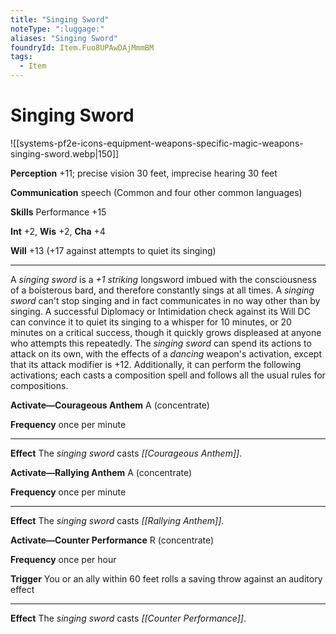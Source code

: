 ```yaml
---
title: "Singing Sword"
noteType: ":luggage:"
aliases: "Singing Sword"
foundryId: Item.Fuo8UPAwDAjMmmBM
tags:
  - Item
---
```


# Singing Sword
![[systems-pf2e-icons-equipment-weapons-specific-magic-weapons-singing-sword.webp|150]]

**Perception** +11; precise vision 30 feet, imprecise hearing 30 feet

**Communication** speech (Common and four other common languages)

**Skills** Performance +15

**Int** +2, **Wis** +2, **Cha** +4

**Will** +13 (+17 against attempts to quiet its singing)

* * *

A _singing sword_ is a _+1 striking_ longsword imbued with the consciousness of a boisterous bard, and therefore constantly sings at all times. A _singing sword_ can't stop singing and in fact communicates in no way other than by singing. A successful Diplomacy or Intimidation check against its Will DC can convince it to quiet its singing to a whisper for 10 minutes, or 20 minutes on a critical success, though it quickly grows displeased at anyone who attempts this repeatedly. The _singing sword_ can spend its actions to attack on its own, with the effects of a _dancing_ weapon's activation, except that its attack modifier is +12. Additionally, it can perform the following activations; each casts a composition spell and follows all the usual rules for compositions.

**Activate—Courageous Anthem** A (concentrate)

**Frequency** once per minute

* * *

**Effect** The _singing sword_ casts _[[Courageous Anthem]]_.

**Activate—Rallying Anthem** A (concentrate)

**Frequency** once per minute

* * *

**Effect** The _singing sword_ casts _[[Rallying Anthem]]_.

**Activate—Counter Performance** R (concentrate)

**Frequency** once per hour

**Trigger** You or an ally within 60 feet rolls a saving throw against an auditory effect

* * *

**Effect** The _singing sword_ casts _[[Counter Performance]]_.
